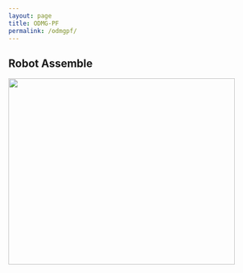 ```yaml
---
layout: page
title: ODMG-PF
permalink: /odmgpf/
---
```


<h2 class=hr> Robot Assemble </h2>

<img src="/assets/img/assemble.gif" width="450" height="370">
